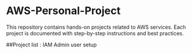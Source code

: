 # AWS-Personal-Project

This repository contains hands-on projects related to AWS services. 
Each project is documented with step-by-step instructions and best practices.

##Project list :
IAM Admin user setup

